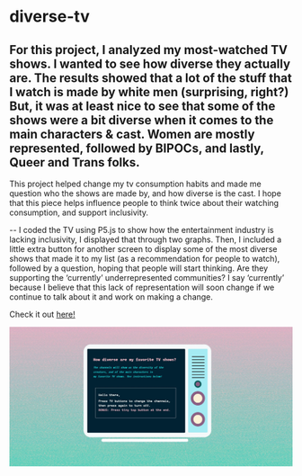 # diverse-tv
 
For this project, I analyzed my most-watched TV shows. I wanted to see how diverse they actually are.
The results showed that a lot of the stuff that I watch is made by white men (surprising, right?)
But, it was at least nice to see that some of the shows were a bit diverse when it comes to the main characters & cast. Women
are mostly represented, followed by BIPOCs, and lastly, Queer and Trans folks.
--
This project helped change my tv consumption habits and made me question who the shows are made by, and how diverse is the cast. I hope that this piece helps influence people to think twice about their watching consumption, and support inclusivity.

--
I coded the TV using P5.js to show how the entertainment industry is lacking inclusivity, I displayed that through two graphs.
Then, I included a little extra button for another screen to display some of the most diverse shows that made it to my list
(as a recommendation for people to watch), followed by a question, hoping that people will start thinking. 
Are they supporting the ‘currently’ underrepresented communities? I say ‘currently’ because I believe that this lack of
representation will soon change if we continue to talk about it and work on making a change.

Check it out <a href="https://ivineb.github.io/diverse-tv/" target="_blank">here!</a>


<img src="img/a.jpg" alt="screenshot of TV" />
